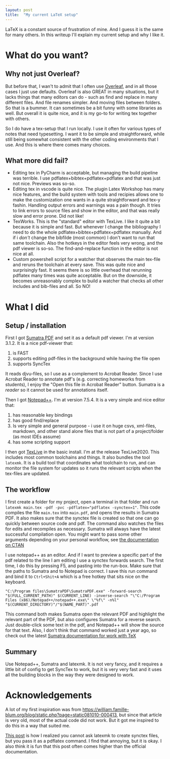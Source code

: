 ```yaml
---
layout: post
title:  "My current LaTeX setup"
---
```


LaTeX is a constant source of frustration of mine. And I guess it is the same for many others. In this writeup I'll explain my current setup and why I like it. 

# What do you want?

## Why not just Overleaf?
But before that, I wan't to admit that I often use [Overleaf](https://overleaf.com/), and in all those cases I just use defaults. Overleaf is also GREAT in many situations, but it lacks things that many editors can do - such as find and replace in many different files. And file renames simpler. And moving files between folders. So that is a bummer. It can sometimes be a bit funny with some libraries as well. But overall it is quite nice, and it is my go-to for writing tex together with others.

So I do have a tex-setup that I run locally. I use it often for various types of notes that need typesetting. I want it to be simple and straightforward, while still being somewhat consistent with the other coding environments that I use. And this is where there comes many choices.

## What more did fail?

- Editing tex in PyCharm is acceptable, but managing the build pipeline was terrible. I use pdflatex+bibtex+pdflatex+pdflatex and that was just not nice. Previews was so-so.
- Editing tex in vscode is quite nice. The plugin Latex Workshop has many nice features, and the build system with tools and recipies allows one to make the customization one wants in a quite straightforward and tex-y fashin. Handling output errors and warnings was a pain though. It tries to link errors to source files and show in the editor, and that was really slow and error prone. Did not like!
- TexWorks. This is the "standard" editor with TexLive. I like it quite a bit because it is simple and fast. But whenever I change the bibliography I need to do the whole pdflatex+bibtex+pdflatex+pdflatex manually. And if i *don't* change the bibfilde (most common) I don't want to run that same toolchain. Also the hotkeys in the editor feels very wrong, and the pdf viewer is so-so. The find-and-replace function in the editor is not nice at all.
- Custom powershell script for a watcher that observes the main tex-file and reruns the toolchain at every save. This was quite nice and surprisingly fast. It seems there is so little overhead that rerunning pdflatex many times was quite acceptable. But on the downside, it becomes unreasonably complex to build a watcher that checks all other includes and bib-files and all. So NO!

# What I did

## Setup / installation

First I got [Sumatra PDF](https://www.sumatrapdfreader.org/) and set it as a default pdf viewer. I'm at version 3.1.2. It is a nice pdf-viewer that:

1. is FAST
2. supports editing pdf-files in the background while having the file open
3. supports SyncTex

It reads djvu-files, so I use as a complement to Acrobat Reader. Since I use Acrobat Reader to annotate pdf's (e.g. correcting homeworks from students), I enjoy the "Open this file in Acrobat Reader" button. Sumatra is a *reader* so it cannot be used for annotations itself.


Then I got [Notepad++](https://notepad-plus-plus.org/). I'm at version 7.5.4. It is a very simple and nice editor that:

1. has reasonable key bindings
2. has good find/replace
3. Is very simple and general purpose - i use it on huge csvs, xml-files, markdown, and other stand alone files that is not part of a project/folder (as most IDEs assume)
4. has some scripting support

I then got [TexLive](https://tug.org/texlive/) in the basic install. I'm at the release TexLive2020. This includes most common toolchains and things. It also bundles the tool `latexmk`. It is a build tool that coordinates what toolchain to run, and can monitor the file system for updates so it runs the relevant scripts when the tex-files are updated.

## The workflow

I first create a folder for my project, open a terminal in that folder and run `latexmk main.tex -pdf -pvc -pdflatex="pdflatex -synctex=1"`. This code compiles the file `main.tex` into `main.pdf`, and opens the results in Sumatra PDF. It also makes sure that the synctex file is created so that one can go quickly between source code and pdf. The command also watches the files for edits and recompiles as necessary. Sumatra will always have the latest successful compilation open. You might want to pass some other arguments depending on your personal workflow, see [the documentation on CTAN](https://www.ctan.org/pkg/latexmk/)

I use notepad++ as an editor. And if I want to preview a specific part of the pdf related to the line I am editing I use a synctex forwards search. The first time, I do this by pressing F5, and pasting into the run-box. Make sure that the paths to Sumatra and to Notepad is correct. I save this run command and bind it to `Ctrl+Shit+A` which is a free hotkey that sits nice on the keyboard.

~~~
"C:\Program files\SumatraPDF\SumatraPDF.exe" -forward-search "$(FULL_CURRENT_PATH)" $(CURRENT_LINE) -inverse-search "\"C:/Program Files (x86)/Notepad++/notepad++.exe\" \"%f\" -n%l" "$(CURRENT_DIRECTORY)"/"$(NAME_PART)".pdf
~~~

This command both makes Sumatra open the relevant PDF and highlight the relevant part of the PDF, but also configures Sumatra for a reverse search. Just double-click some text in the pdf, and Notepad++ will show the source for that text. Also, I don't think that command worked just a year ago, so check out the latest [Sumatra documentation for work with TeX](https://www.sumatrapdfreader.org/docs/Use-Sumatra-as-a-pre-viewer-for-LaTeX-editors.html)

## Summary
Use Notepad++, Sumatra and latexmk. It is not very fancy, and it requires a little bit of config to get SyncTex to work, but it is very very fast and it uses all the building blocks in the way they were designed to work.

# Acknowledgements
A lot of my first inspiration was from  https://william.famille-blum.org/blog/static.php?page=static081010-000413, but since that article is very old, most of the actual code did not work. But it got me inspired to do this in a way that suited me.

[This post](https://mg.readthedocs.io/latexmk.html) is how I realized you cannot ask latexmk to create synctex files, but you pass it as a pdflatex command. I find that annoying, but it is okay. I also think it is fun that this post often comes higher than the official documentation.